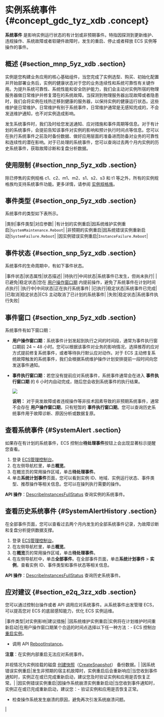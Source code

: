 # 实例系统事件 {#concept_gdc_tyz_xdb .concept}

**系统事件** 是影响实例运行状态的有计划或非预期事件。特指因探测到更新维护、违规操作、系统故障或者软硬件故障时，发生的重启、停止或者释放 ECS 实例等操作的事件。

## 概述 {#section_mnp_5yz_xdb .section}

实例是您构建业务应用的核心基础组件，当您完成了实例选型、购买、初始化配置并开始部署业务后，实例的健康状态对于您的业务连续性和系统可靠性有关键作用。为提升系统可靠性、系统性能和安全防护能力，我们会主动对实例所宿的物理服务器做日常维护并修复潜在的系统故障。当探测到物理服务器出现故障或者隐患时，我们会将实例在线热迁移到健康的服务器，以保持实例的健康运行状态。这些维护是日常维护。日常维护有别于系统事件，日常维护通常是无感知完成的，不会发送维护通知，也不对实例造成影响。

发生系统事件时，我们及时给您发送通知、应对措施和事件周期等信息。对于有计划的系统事件，会提前告知该事件对实例的影响和预计执行时间点等信息。您可以在执行系统事件之前及时备份数据、做好应用层面的准备进而防备对业务的可靠性和连续性的潜在影响。对于已处理的系统事件，您可以查询过去两个月内实例的历史系统事件，获取故障诊断和复盘分析数据。

## 使用限制 {#section_nnp_5yz_xdb .section}

除已停售的实例规格 c1、c2、m1、m2、s1、s2、s3 和 t1 等之外，所有的实例规格族均支持系统事件功能。更多详情，请参阅 [实例规格族](../cn.zh-CN/产品简介/实例规格族.md#)。

## 事件类型 {#section_onp_5yz_xdb .section}

系统事件的类型如下表所示。

|类别|事件类型|对应参数|
|有计划的实例重启|因系统维护实例重启|`SystemMaintenance.Reboot`|
|非预期的实例重启|因系统错误实例重新启动|`SystemFailure.Reboot`|
|因实例错误实例重启|`InstanceFailure.Reboot`|

## 事件状态 {#section_snp_5yz_xdb .section}

系统事件的生命周期中，有如下事件状态。

|事件状态|状态属性|状态描述|
|待执行|中间状态|系统事件已发生，但尚未执行|
|已避免|稳定状态|您在 [用户操作窗口期](cn.zh-CN/用户指南/监控/实例系统事件.md#ul_ynp_5yz_xdb) 内提前操作，避免了系统事件在计划时间点执行|
|执行中|中间状态|正在执行系统事件|
|已执行|稳定状态|系统事件已完成|
|已取消|稳定状态|ECS 主动取消了已计划的系统事件|
|失败|稳定状态|系统事件执行失败|

## 事件窗口 {#section_xnp_5yz_xdb .section}

系统事件有如下窗口期：

-   **用户操作窗口期**：系统事件计划发起到执行之间的时间段，通常为事件执行窗口期前 24 ~ 48 小时。您可以根据该事件对业务的影响情况，选择推荐的应对方式提前修复系统事件，或者等待执行默认应对动作。对于 ECS 主动修复系统故障触发的系统事件，我们会根据系统维护操作计划安排提前一段时间向您发送事件通知。
-   **事件执行窗口期**：若您没有提前应对系统事件，系统事件通常会在进入 **事件执行窗口期** 的 6 小时内自动完成，随后您会收到系统事件的执行结果。

    ![](http://static-aliyun-doc.oss-cn-hangzhou.aliyuncs.com/assets/img/9748/3942_zh-CN.png)

    **说明：** 对于突发故障或者违规操作等非技术因素导致的非预期系统事件，通常不会存在 **用户操作窗口期**，只有短暂的 **事件执行窗口期**。您可以查询历史系统事件用于故障诊断、原因分析或数据复原。


## 查看系统事件 {#SystemAlert .section}

如果存在有计划的系统事件，ECS 控制台**待处理事件**按钮上会出现显著标示提醒您查看。

1.  登录 [ECS管理控制台](https://ecs.console.aliyun.com/?spm=a2c4g.11186623.2.9.FNEORG#/home)。
2.  在左侧导航栏里，单击**概览**。
3.  在概览页的常用操作区域，单击**待处理事件**。
4.  单击**系统计划事件**页面，您可以看到实例 ID、地域、实例运行状态、事件类型、推荐操作等相关信息。您可以在操列执行需要的操作。

**API 操作**：[DescribeInstancesFullStatus](../cn.zh-CN/API参考/运维与监控/DescribeInstancesFullStatus.md) 查询实例的系统事件。

## 查看历史系统事件 {#SystemAlertHistory .section}

在全部事件页面，您可以查看过去两个月内发生的全部系统事件记录，为故障诊断和复盘分析提供数据支撑。

1.  登录 [ECS管理控制台](https://ecs.console.aliyun.com/?spm=a2c4g.11186623.2.9.FNEORG#/home)。
2.  在左侧导航栏里，单击**概览**。
3.  在**概览**页的常用操作区域，单击**待处理事件**。
4.  在左侧导航栏中，单击**全部事件**。在全部事件页面，单击**系统计划事件** \> **实例**，查看实例 ID、事件类型和事件状态等相关信息。

**API 操作**：[DescribeInstancesFullStatus](../cn.zh-CN/API参考/运维与监控/DescribeInstancesFullStatus.md) 查询历史系统事件。

## 应对建议 {#section_e2q_3zz_xdb .section}

您可以通过控制台操作或者 API 调用应对系统事件。从系统事件出发管理 ECS，可以提高您对 ECS 的底层感知能力，优化 ECS 实例运维。

|事件类型|对实例影响|建议措施|
|因系统维护实例重启|实例将在计划维护时间重新启动|在用户操作窗口期某个合适的时间点选择以下任一种方法：-   ECS 控制台 [重启实例](cn.zh-CN/用户指南/实例/重启实例.md#)。
-   调用 API [RebootInstance](../cn.zh-CN/API参考/实例/RebootInstance.md)。

**注意**：在实例内部重启无法应对系统事件。


并视情况为实例挂载的磁盘 [创建快照](cn.zh-CN/用户指南/快照/创建快照.md#)（[CreateSnapshot](../cn.zh-CN/API参考/快照/CreateSnapshot.md)） 备份数据。|
|因系统错误实例重启|发生非预期的宿主机故障时，实例重启后会重新响应|当您收到事件通知时，实例正在或已完成重新启动，建议您及时验证实例和应用是否恢复正常。|
|因实例错误实例重启|因操作系统崩溃实例重新启动|当您收到事件通知时，实例正在或已完成重新启动，建议您：-   验证实例和应用是否恢复正常。
-   检查操作系统发生崩溃的原因，避免再次引发系统崩溃问题。

|

